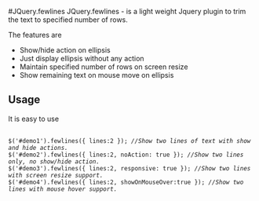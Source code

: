 #JQuery.fewlines
JQuery.fewlines - is a light weight Jquery plugin to trim the text to specified number of rows.
  <p>The features are 
  <ul>
    <li>Show/hide action on ellipsis</li>
    <li>Just display ellipsis without any action</li>
    <li>Maintain specified number of rows on screen resize</li>
    <li>Show remaining text on mouse move on ellipsis</li>
    </ul>
   </p>

  <h2>Usage</h2>
  <p>It is easy to use</p>
   <pre>
  <code>
$('#demo1').fewlines({ lines:2 }); <i>//Show two lines of text with show and hide actions.</i>
$('#demo2').fewlines({ lines:2, noAction: true }); <i>//Show two lines only, no show/hide action.</i>
$('#demo3').fewlines({ lines:2, responsive: true }); <i>//Show two lines with screen resize support.</i>
$('#demo4').fewlines({ lines:2, showOnMouseOver:true }); <i>//Show two lines with mouse hover support.</i>
  </code>
</pre>
    

